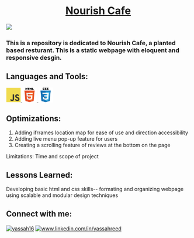 
<!-- Name -->
<h1 align="center"><a href="https://github.com/Yassahr/nourish-cafe">Nourish Cafe</a></h1> 
<image src="imgs/nourish.gif">
<!-- Description -->
<h3 align="left">This is a repository is dedicated to Nourish Cafe, a planted based resturant. This is a static webpage with eloquent and responsive desgin.</h3>
<!-- Tech Used -->
</p>
<h2 align="left" display="inline">Languages and Tools:</h3>
<p align="left"> 
<a href="https://developer.mozilla.org/en-US/docs/Web/JavaScript" target="_blank" rel="noreferrer"> <img src="https://raw.githubusercontent.com/devicons/devicon/master/icons/javascript/javascript-original.svg" alt="javascript" width="40" height="40"/> </a>
<a href="https://www.w3.org/html/" target="_blank" rel="noreferrer"> <img src="https://raw.githubusercontent.com/devicons/devicon/master/icons/html5/html5-original-wordmark.svg" alt="html5" width="40" height="40"/> </a>
<a href="https://www.w3schools.com/css/" target="_blank" rel="noreferrer"> <img src="https://raw.githubusercontent.com/devicons/devicon/master/icons/css3/css3-original-wordmark.svg" alt="css3" width="40" height="40"/> </a>

</p>
<!-- Optimizations -->
<h2 align="left">Optimizations:</h3>
<p>
    <ol>
        <li>Adding ifrrames location map for ease of use and direction accessibility </li>
        <li>Adding live menu pop-up feature for users</li>
        <li>Creating a scrolling feature of reviews at the bottom on the page</li>
    </ol>
    <p>Limitations: Time and scope of project</p>
</p>
<!-- Lessons Learned -->
<h2 align="left">Lessons Learned:</h3>
<p>Developing basic html and css skills-- formating and organizing webpage using scalable and modular design techniques</p>


<h2 align="left">Connect with me:</h3>
<p align="left">
<a href="https://twitter.com/yassah16" target="blank"><img align="center" src="https://raw.githubusercontent.com/rahuldkjain/github-profile-readme-generator/master/src/images/icons/Social/twitter.svg" alt="yassah16" height="30" width="40" /></a>
<a href="https://www.linkedin.com/in/yassahreed/" target="blank"><img align="center" src="https://raw.githubusercontent.com/rahuldkjain/github-profile-readme-generator/master/src/images/icons/Social/linked-in-alt.svg" alt="www.linkedin.com/in/yassahreed" height="30" width="40" /></a>

